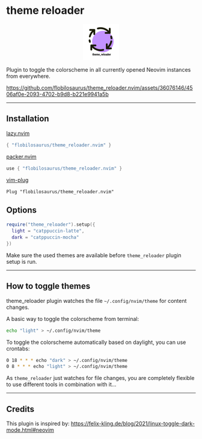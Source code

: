 # theme reloader
<p align="center">
<img src="./assets/theme_reloader_icon.png" style="max-height: 10em"/>
</p>
Plugin to toggle the colorscheme in all currently opened Neovim instances from everywhere.

https://github.com/flobilosaurus/theme_reloader.nvim/assets/36076146/4506af0e-2093-4702-b9d8-b221e9941a5b

---
## Installation

[lazy.nvim](https://github.com/folke/lazy.nvim)
```lua
{ "flobilosaurus/theme_reloader.nvim" }
```

[packer.nvim](https://github.com/wbthomason/packer.nvim)
```lua
use { "flobilosaurus/theme_reloader.nvim" }
```

[vim-plug](https://github.com/junegunn/vim-plug)
```vim
Plug "flobilosaurus/theme_reloader.nvim"
```

## Options

```lua
require("theme_reloader").setup({
  light = "catppuccin-latte",
  dark = "catppuccin-mocha"
})
```

Make sure the used themes are available before `theme_reloader` plugin setup is run.

---

## How to toggle themes

theme_reloader plugin watches the file `~/.config/nvim/theme` for content changes. 

A basic way to toggle the colorscheme from terminal:

```bash
echo "light" > ~/.config/nvim/theme
```

To toggle the colorscheme automatically based on daylight, you can use crontabs:

```bash
0 18 * * * echo "dark" > ~/.config/nvim/theme
0 8 * * * echo "light" > ~/.config/nvim/theme
```


As `theme_reloader` just watches for file changes, you are completely flexible to use different tools in combination with it...

---

## Credits

This plugin is inspired by: https://felix-kling.de/blog/2021/linux-toggle-dark-mode.html#neovim
